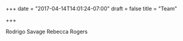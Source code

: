 +++
date = "2017-04-14T14:01:24-07:00"
draft = false
title = "Team"

+++

Rodrigo Savage
Rebecca Rogers
